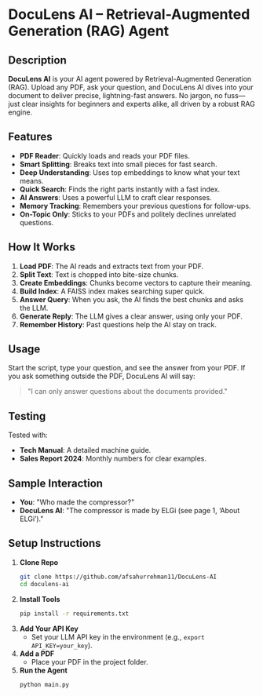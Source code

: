 # DocuLens AI – Retrieval-Augmented Generation (RAG) Agent

## Description

**DocuLens AI** is your AI agent powered by Retrieval-Augmented Generation (RAG). Upload any PDF, ask your question, and DocuLens AI dives into your document to deliver precise, lightning-fast answers. No jargon, no fuss—just clear insights for beginners and experts alike, all driven by a robust RAG engine.

## Features

- **PDF Reader**: Quickly loads and reads your PDF files.
- **Smart Splitting**: Breaks text into small pieces for fast search.
- **Deep Understanding**: Uses top embeddings to know what your text means.
- **Quick Search**: Finds the right parts instantly with a fast index.
- **AI Answers**: Uses a powerful LLM to craft clear responses.
- **Memory Tracking**: Remembers your previous questions for follow-ups.
- **On-Topic Only**: Sticks to your PDFs and politely declines unrelated questions.

## How It Works

1. **Load PDF**: The AI reads and extracts text from your PDF.
2. **Split Text**: Text is chopped into bite-size chunks.
3. **Create Embeddings**: Chunks become vectors to capture their meaning.
4. **Build Index**: A FAISS index makes searching super quick.
5. **Answer Query**: When you ask, the AI finds the best chunks and asks the LLM.
6. **Generate Reply**: The LLM gives a clear answer, using only your PDF.
7. **Remember History**: Past questions help the AI stay on track.

## Usage

Start the script, type your question, and see the answer from your PDF. If you ask something outside the PDF, DocuLens AI will say:

> "I can only answer questions about the documents provided."

## Testing

Tested with:

- **Tech Manual**: A detailed machine guide.
- **Sales Report 2024**: Monthly numbers for clear examples.

## Sample Interaction

- **You**: "Who made the compressor?"
- **DocuLens AI**: "The compressor is made by ELGi (see page 1, ‘About ELGi’)."

## Setup Instructions

1. **Clone Repo**
   ```bash
   git clone https://github.com/afsahurrehman11/DocuLens-AI
   cd doculens-ai
   ```
2. **Install Tools**
   ```bash
   pip install -r requirements.txt
   ```
3. **Add Your API Key**
   - Set your LLM API key in the environment (e.g., `export API_KEY=your_key`).
4. **Add a PDF**
   - Place your PDF in the project folder.
5. **Run the Agent**
   ```bash
   python main.py
   ```





